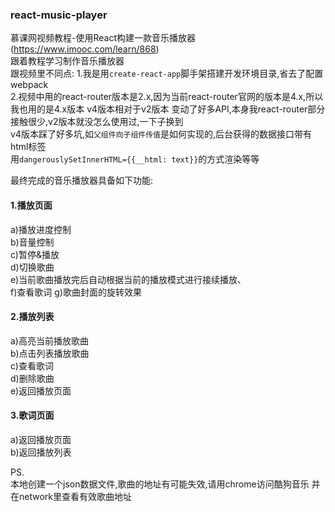 ### react-music-player  
慕课网视频教程-使用React构建一款音乐播放器(https://www.imooc.com/learn/868)  
跟着教程学习制作音乐播放器  
跟视频里不同点:
1.我是用`create-react-app`脚手架搭建开发环境目录,省去了配置webpack  
2.视频中用的react-router版本是2.x,因为当前react-router官网的版本是4.x,所以我也用的是4.x版本
v4版本相对于v2版本 变动了好多API,本身我react-router部分接触很少,v2版本就没怎么使用过,一下子换到  
v4版本踩了好多坑,如`父组件向子组件传值`是如何实现的,后台获得的数据接口带有html标签  
用`dangerouslySetInnerHTML={{__html: text}}`的方式渲染等等

最终完成的音乐播放器具备如下功能:  
#### 1.播放页面  
a)播放进度控制  
b)音量控制  
c)暂停&播放  
d)切换歌曲  
e)当前歌曲播放完后自动根据当前的播放模式进行接续播放、  
f)查看歌词
g)歌曲封面的旋转效果

#### 2.播放列表  
a)高亮当前播放歌曲  
b)点击列表播放歌曲  
c)查看歌词  
d)删除歌曲  
e)返回播放页面

#### 3.歌词页面  
a)返回播放页面  
b)返回播放列表  


PS.  
本地创建一个json数据文件,歌曲的地址有可能失效,请用chrome访问酷狗音乐 并在network里查看有效歌曲地址